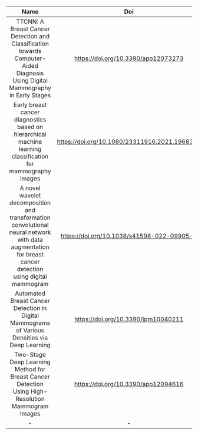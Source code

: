 |Name|Doi|ReaderName|
|:--:|:--:|:--:|
|TTCNN: A Breast Cancer Detection and Classification towards Computer-Aided Diagnosis Using Digital Mammography in Early Stages|https://doi.org/10.3390/app12073273|Mahdi Firouzbakht|
|Early breast cancer diagnostics based on hierarchical machine learning classification for mammography images|https://doi.org/10.1080/23311916.2021.1968324|Mahdi Firouzbakht|
|A novel wavelet decomposition and transformation convolutional neural network with data augmentation for breast cancer detection using digital mammogram|https://doi.org/10.1038/s41598-022-09905-3|Mahdi Firouzbakht|
|Automated Breast Cancer Detection in Digital Mammograms of Various Densities via Deep Learning|https://doi.org/10.3390/jpm10040211|Mahdi Firouzbakht|
|Two-Stage Deep Learning Method for Breast Cancer Detection Using High-Resolution Mammogram Images|https://doi.org/10.3390/app12094616|Mahdi Firouzbakht|
|-|-|-|

